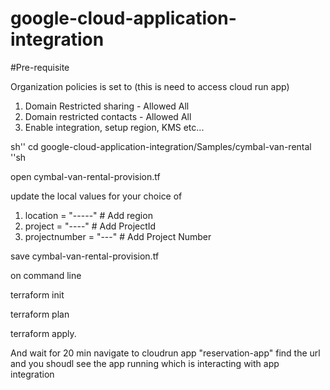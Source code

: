 # google-cloud-application-integration

#Pre-requisite

Organization policies is set to (this is need to access cloud run app)
1. Domain Restricted sharing - Allowed All 
2. Domain restricted contacts - Allowed All
3. Enable integration, setup region, KMS etc...

sh''
cd google-cloud-application-integration/Samples/cymbal-van-rental
''sh

open cymbal-van-rental-provision.tf

update the local values for your choice of 
1. location = "-----" # Add region
2. project = "----" # Add ProjectId
3. projectnumber = "---" # Add Project Number

save cymbal-van-rental-provision.tf

on command line 
 
 terraform init
 
 terraform plan 
 
 terraform apply.
 
And wait for 20 min
navigate to cloudrun app "reservation-app" find the url and you shoudl see the app running which is interacting with app integration
